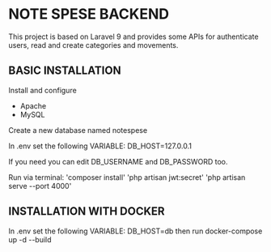 # NOTE SPESE BACKEND

This project is based on Laravel 9 and provides some APIs for authenticate users, read and create categories and movements.

## BASIC INSTALLATION
Install and configure
- Apache
- MySQL

Create a new database named notespese

In .env set the following VARIABLE:
DB_HOST=127.0.0.1

If you need you can edit DB_USERNAME and DB_PASSWORD too.

Run via terminal:
'composer install'
'php artisan jwt:secret'
'php artisan serve --port 4000'

## INSTALLATION WITH DOCKER
In .env set the following VARIABLE:
DB_HOST=db
then run
docker-compose up -d --build
